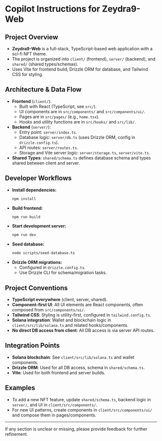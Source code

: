# Copilot Instructions for Zeydra9-Web

## Project Overview
- **Zeydra9-Web** is a full-stack, TypeScript-based web application with a sci-fi NFT theme.
- The project is organized into `client/` (frontend), `server/` (backend), and `shared/` (shared types/schemas).
- Uses Vite for frontend build, Drizzle ORM for database, and Tailwind CSS for styling.

## Architecture & Data Flow
- **Frontend** (`client/`):
  - Built with React (TypeScript, see `src/`).
  - UI components are in `src/components/` and `src/components/ui/`.
  - Pages are in `src/pages/` (e.g., `home.tsx`).
  - Hooks and utility functions are in `src/hooks/` and `src/lib/`.
- **Backend** (`server/`):
  - Entry point: `server/index.ts`.
  - Database logic: `server/db.ts` (uses Drizzle ORM, config in `drizzle.config.ts`).
  - API routes: `server/routes.ts`.
  - Storage and Vite server logic: `server/storage.ts`, `server/vite.ts`.
- **Shared Types**: `shared/schema.ts` defines database schema and types shared between client and server.

## Developer Workflows
- **Install dependencies:**
  ```bash
  npm install
  ```
- **Build frontend:**
  ```bash
  npm run build
  ```
- **Start development server:**
  ```bash
  npm run dev
  ```
- **Seed database:**
  ```bash
  node scripts/seed-database.ts
  ```
- **Drizzle ORM migrations:**
  - Configured in `drizzle.config.ts`.
  - Use Drizzle CLI for schema/migration tasks.

## Project Conventions
- **TypeScript everywhere** (client, server, shared).
- **Component-first UI**: All UI elements are React components, often composed from `src/components/ui/`.
- **Tailwind CSS**: Styling is utility-first, configured in `tailwind.config.ts`.
- **Solana integration**: Wallet and blockchain logic in `client/src/lib/solana.ts` and related hooks/components.
- **No direct DB access from client**: All DB access is via server API routes.

## Integration Points
- **Solana blockchain**: See `client/src/lib/solana.ts` and wallet components.
- **Drizzle ORM**: Used for all DB access, schema in `shared/schema.ts`.
- **Vite**: Used for both frontend and server builds.

## Examples
- To add a new NFT feature, update `shared/schema.ts`, backend logic in `server/`, and UI in `client/src/components/`.
- For new UI patterns, create components in `client/src/components/ui/` and compose them in pages/components.

---

If any section is unclear or missing, please provide feedback for further refinement.
